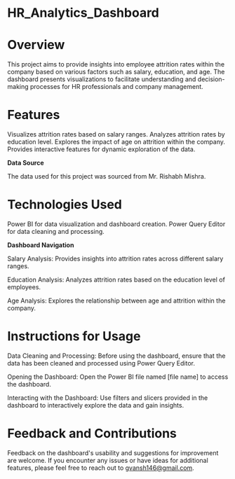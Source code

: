 # HR_Analytics_Dashboard
# Overview
This project aims to provide insights into employee attrition rates within the company based on various factors such as salary, education, and age. The dashboard presents visualizations to facilitate understanding and decision-making processes for HR professionals and company management.
# Features
Visualizes attrition rates based on salary ranges. Analyzes attrition rates by education level. Explores the impact of age on attrition within the company. Provides interactive features for dynamic exploration of the data.

**Data Source**

The data used for this project was sourced from Mr. Rishabh Mishra.
# Technologies Used
Power BI for data visualization and dashboard creation. Power Query Editor for data cleaning and processing.

**Dashboard Navigation**

Salary Analysis: Provides insights into attrition rates across different salary ranges.

Education Analysis: Analyzes attrition rates based on the education level of employees.

Age Analysis: Explores the relationship between age and attrition within the company.

# Instructions for Usage
Data Cleaning and Processing: Before using the dashboard, ensure that the data has been cleaned and processed using Power Query Editor.

Opening the Dashboard: Open the Power BI file named [file name] to access the dashboard.

Interacting with the Dashboard: Use filters and slicers provided in the dashboard to interactively explore the data and gain insights.

# Feedback and Contributions
Feedback on the dashboard's usability and suggestions for improvement are welcome. If you encounter any issues or have ideas for additional features, please feel free to reach out to gvansh146@gmail.com.
